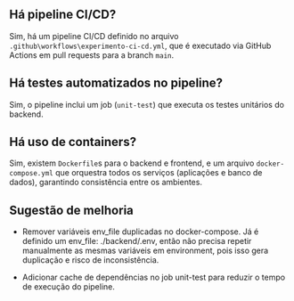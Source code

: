## Há pipeline CI/CD?
Sim, há um pipeline CI/CD definido no arquivo `.github\workflows\experimento-ci-cd.yml`, que é executado via GitHub Actions em pull requests para a branch `main`.

## Há testes automatizados no pipeline?
Sim, o pipeline inclui um job (`unit-test`) que executa os testes unitários do backend.

## Há uso de containers?
Sim, existem `Dockerfile`s para o backend e frontend, e um arquivo `docker-compose.yml` que orquestra todos os serviços (aplicações e banco de dados), garantindo consistência entre os ambientes.

## Sugestão de melhoria
- Remover variáveis env_file duplicadas no docker-compose. Já é definido um env_file: ./backend/.env, então não precisa repetir manualmente as mesmas variáveis em environment, pois isso gera duplicação e risco de inconsistência.  

- Adicionar cache de dependências no job unit-test para reduzir o tempo de execução do pipeline.